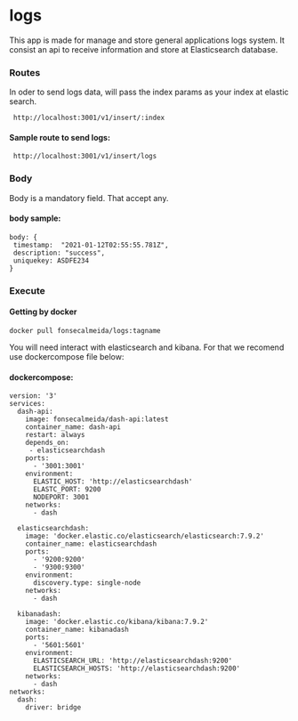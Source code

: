 # logs

This app is made for manage and store general applications logs system. It consist an api to receive information and store at Elasticsearch database.

 ### Routes

 In oder to send logs data, will pass the index params as your index at elastic search.

```
 http://localhost:3001/v1/insert/:index 
```
 #### Sample route to send logs: 
```
 http://localhost:3001/v1/insert/logs
```
### Body

Body is a mandatory field. That accept any.

#### body sample:

```
body: {
 timestamp:  "2021-01-12T02:55:55.781Z",
 description: "success",
 uniquekey: ASDFE234
}
```

### Execute

#### Getting by docker
```
docker pull fonsecalmeida/logs:tagname
```

You will need interact with elasticsearch and kibana. For that we recomend use dockercompose file below:

#### dockercompose:

```
version: '3'
services:
  dash-api:
    image: fonsecalmeida/dash-api:latest
    container_name: dash-api
    restart: always
    depends_on: 
     - elasticsearchdash
    ports:
      - '3001:3001'
    environment:
      ELASTIC_HOST: 'http://elasticsearchdash'
      ELASTC_PORT: 9200
      NODEPORT: 3001
    networks:
      - dash
      
  elasticsearchdash:
    image: 'docker.elastic.co/elasticsearch/elasticsearch:7.9.2'
    container_name: elasticsearchdash
    ports:
      - '9200:9200'
      - '9300:9300'
    environment:
      discovery.type: single-node
    networks:
      - dash
      
  kibanadash:
    image: 'docker.elastic.co/kibana/kibana:7.9.2'
    container_name: kibanadash
    ports:
      - '5601:5601'
    environment:
      ELASTICSEARCH_URL: 'http://elasticsearchdash:9200'
      ELASTICSEARCH_HOSTS: 'http://elasticsearchdash:9200'
    networks:
      - dash
networks:
  dash:
    driver: bridge
```
